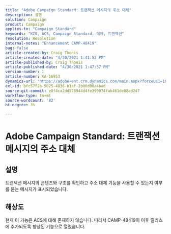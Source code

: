 ```yaml
---
title: "Adobe Campaign Standard: 트랜잭션 메시지의 주소 대체"
description: 설명
solution: Campaign
product: Campaign
applies-to: "Campaign Standard"
keywords: "KCS, ACS, Campaign Standard, 대체, 트랜잭션"
resolution: Resolution
internal-notes: "Enhancement CAMP-48419"
bug: false
article-created-by: Craig Thonis
article-created-date: "4/30/2021 1:41:52 PM"
article-published-by: Craig Thonis
article-published-date: "4/30/2021 1:47:57 PM"
version-number: 1
article-number: KA-16953
dynamics-url: "https://adobe-ent.crm.dynamics.com/main.aspx?forceUCI=1&pagetype=entityrecord&etn=knowledgearticle&id=f0d7cacd-b9a9-eb11-b1ac-000d3a5cd2e0"
exl-id: bfc57f2b-5025-4836-b1af-2b00d00a4bad
source-git-commit: e8f4ca2dd578944d4fe399074fab461de88ad247
workflow-type: tm+mt
source-wordcount: '82'
ht-degree: 3%

---
```


# Adobe Campaign Standard: 트랜잭션 메시지의 주소 대체

## 설명


트랜잭션 메시지의 콘텐츠와 구조를 확인하고 주소 대체 기능을 사용할 수 있는지 여부를 묻는 메시지가 표시되었습니다.


## 해상도


현재 이 기능은 ACS에 대해 존재하지 않습니다. 따라서 CAMP-48419이 이후 릴리스에 추가되도록 향상된 기능으로 열렸습니다.
